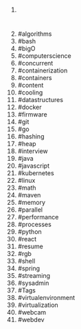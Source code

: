 1. #
1. #algorithms
1. #bash
1. #bigO
1. #computerscience
1. #concurrent
1. #containerization
1. #containers
1. #content
1. #cooling
1. #datastructures
1. #docker
1. #firmware
1. #git
1. #go
1. #hashing
1. #heap
1. #interview
1. #java
1. #javascript
1. #kubernetes
1. #linux
1. #math
1. #maven
1. #memory
1. #parallel
1. #performance
1. #processes
1. #python
1. #react
1. #resume
1. #rgb
1. #shell
1. #spring
1. #streaming
1. #sysadmin
1. #Tags
1. #virtualenvironment
1. #virtualization
1. #webcam
1. #webdev
